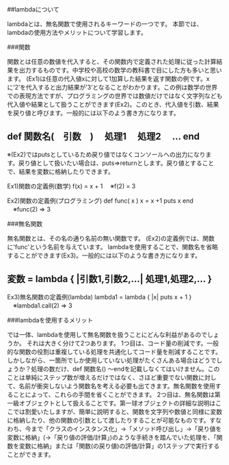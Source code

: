 ##lambdaについて

lambdaとは、無名関数で使用されるキーワードの一つです。
本節では、lambdaの使用方法やメリットについて学習します。

###関数

関数とは任意の数値を代入すると、その関数内で定義された処理に従った計算結果を出力するものです。中学校や高校の数学の教科書で目にした方も多いと思います。
(Ex1)は任意の代入値xに対して1加算した結果を返す関数の例です。xに’2’を代入すると出力結果が’3’となることがわかります。この例は数学の世界での表現方法ですが、プログラミングの世界では数値だけではなく文字列なども代入値や結果として扱うことができます(Ex2)。このとき、代入値を引数、結果を戻り値と呼びます。一般的には以下のよう書き方になります。

def 関数名(　引数　)
　処理1
　処理2
　…
end
------------------------------------
※(Ex2)ではputsとしているため戻り値ではなくコンソールへの出力になります。戻り値として扱いたい場合は、puts⇒returnとします。戻り値とすることで、結果を変数に格納したりできます。

Ex1)関数の定義例(数学)
f(x) = x + 1
　※f(2) = 3

Ex2)関数の定義例(プログラミング)
def func( x ) 
  x = x +1
  puts x
end
　※func(2) => 3

###無名関数

無名関数とは、その名の通り名前の無い関数です。 
(Ex2)の定義例では、関数に'func'という名前を与えています。
lambdaを使用することで、関数名を省略することができます(Ex3)。一般的には以下のような書き方になります。

変数 = lambda { |引数1,引数2,…| 処理1,処理2,… }
------------------------------------

Ex3)無名関数の定義例(lambda)
lambda1 = lambda { |x| puts x + 1 }
　※lambda1.call(2) => 3

###lambdaを使用するメリット

では一体、lambdaを使用して無名関数を扱うことにどんな利益があるのでしょうか。
それは大きく分けて2つあります。
1つ目は、コード量の削減です。一般的な関数の役割は重複している処理を共通化してコード量を削減することです。
しかしながら、一箇所でしか使用していない処理がたくさんある場合はどうでしょうか？処理の数だけ、def 関数名() 〜endを記載しなくてはいけません。このことは単純にステップ数が増えるだけではなく、さほど重要でない関数に対して、名前が衝突しないよう関数名を考える必要も出てきます。無名関数を使用することによって、これらの手間を省くことができます。
2つ目は、無名関数は第一級オブジェクトとして扱えることです。第一球オブジェクトの詳細な説明はここでは割愛いたしますが、簡単に説明すると、関数を文字列や数値と同様に変数に格納したり、他の関数の引数として渡したりすることが可能なものです。すなわち、今まで「クラスのインスタンス化」→「メソッド呼び出し」→「戻り値を変数に格納」(→「戻り値の評価/計算」)のような手続きを踏んでいた処理を、「関数を変数に格納」または「関数(の戻り値)の評価/計算」の1ステップで実行することができます。







  


